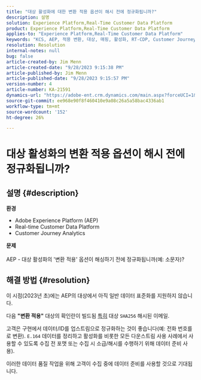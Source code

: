 ```yaml
---
title: "대상 활성화에 대한 변환 적용 옵션이 해시 전에 정규화됩니까?"
description: 설명
solution: Experience Platform,Real-Time Customer Data Platform
product: Experience Platform,Real-Time Customer Data Platform
applies-to: "Experience Platform,Real-Time Customer Data Platform"
keywords: "KCS, AEP, 적용 변환, 대상, 매핑, 활성화, RT-CDP, Customer Journey Analytics, 정규화, Adobe Experience Platform"
resolution: Resolution
internal-notes: null
bug: false
article-created-by: Jim Menn
article-created-date: "9/28/2023 9:15:38 PM"
article-published-by: Jim Menn
article-published-date: "9/28/2023 9:15:57 PM"
version-number: 4
article-number: KA-21591
dynamics-url: "https://adobe-ent.crm.dynamics.com/main.aspx?forceUCI=1&pagetype=entityrecord&etn=knowledgearticle&id=5c469625-445e-ee11-be6f-6045bd006268"
source-git-commit: ee968e90f8f460410e9a08c26a5a58bac4336ab1
workflow-type: tm+mt
source-wordcount: '152'
ht-degree: 26%

---
```


# 대상 활성화의 변환 적용 옵션이 해시 전에 정규화됩니까?

## 설명 {#description}

<b>환경</b>
- Adobe Experience Platform (AEP)
- Real-time Customer Data Platform
- Customer Journey Analytics




<b>문제</b>
<br><br>AEP - 대상 활성화의 &#39;변환 적용&#39; 옵션이 해싱하기 전에 정규화됩니까(예: 소문자)?<br>

## 해결 방법 {#resolution}


이 시점(2023년 초)에는 AEP의 대상에서 아직 일반 데이터 표준화를 지원하지 않습니다.

다음 <b>&quot;변환 적용&quot;</b> 대상의 확인란이 빌드됨 <u>특히</u> 대상 `SHA256` 해시된 이메일.

고객은 구현에서 데이터/ID를 업스트림으로 정규화하는 것이 좋습니다(예: 전화 번호를 로 변환). `E.164` 데이터를 정리하고 활성화를 비롯한 모든 다운스트림 사용 사례에서 사용할 수 있도록 수집 전 포맷 또는 수집 시 소급/해시를 수행하기 위해 데이터 준비 사용).

이러한 데이터 품질 작업을 위해 고객이 수집 중에 데이터 준비를 사용할 것으로 기대됩니다.




